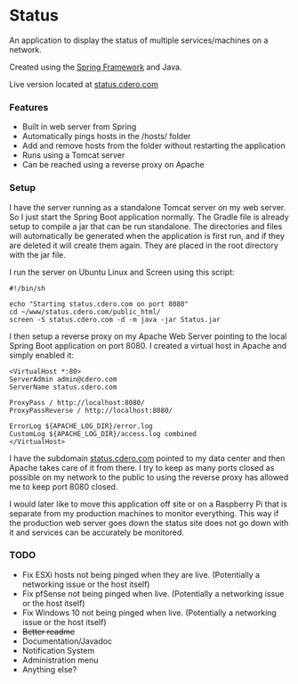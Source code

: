 # Status
An application to display the status of multiple services/machines on a network.

Created using the [Spring Framework](https://spring.io/) and Java.

Live version located at [status.cdero.com](http://status.cdero.com/)

### Features
- Built in web server from Spring
- Automatically pings hosts in the /hosts/ folder
- Add and remove hosts from the folder without restarting the application
- Runs using a Tomcat server
- Can be reached using a reverse proxy on Apache

### Setup
I have the server running as a standalone Tomcat server on my web server. So I just start the Spring Boot application normally. The Gradle file is already setup to compile a jar that can be run standalone. The directories and files will automatically be generated when the application is first run, and if they are deleted it will create them again. They are placed in the root directory with the jar file.

I run the server on Ubuntu Linux and Screen using this script:
```
#!/bin/sh

echo "Starting status.cdero.com on port 8080"
cd ~/www/status.cdero.com/public_html/
screen -S status.cdero.com -d -m java -jar Status.jar
```

I then setup a reverse proxy on my Apache Web Server pointing to the local Spring Boot application on port 8080. I created a virtual host in Apache and simply enabled it:
```
<VirtualHost *:80>
ServerAdmin admin@cdero.com
ServerName status.cdero.com

ProxyPass / http://localhost:8080/
ProxyPassReverse / http://localhost:8080/

ErrorLog ${APACHE_LOG_DIR}/error.log
CustomLog ${APACHE_LOG_DIR}/access.log combined
</VirtualHost>
```

I have the subdomain [status.cdero.com](http://status.cdero.com) pointed to my data center and then Apache takes care of it from there. I try to keep as many ports closed as possible on my network to the public to using the reverse proxy has allowed me to keep port 8080 closed.

I would later like to move this application off site or on a Raspberry Pi that is separate from my production machines to monitor everything. This way if the production web server goes down the status site does not go down with it and services can be accurately be monitored. 

### TODO
- Fix ESXi hosts not being pinged when they are live. (Potentially a networking issue or the host itself)
- Fix pfSense not being pinged when live. (Potentially a networking issue or the host itself)
- Fix Windows 10 not being pinged when live. (Potentially a networking issue or the host itself)
- ~~Better readme~~
- Documentation/Javadoc
- Notification System
- Administration menu
- Anything else?
